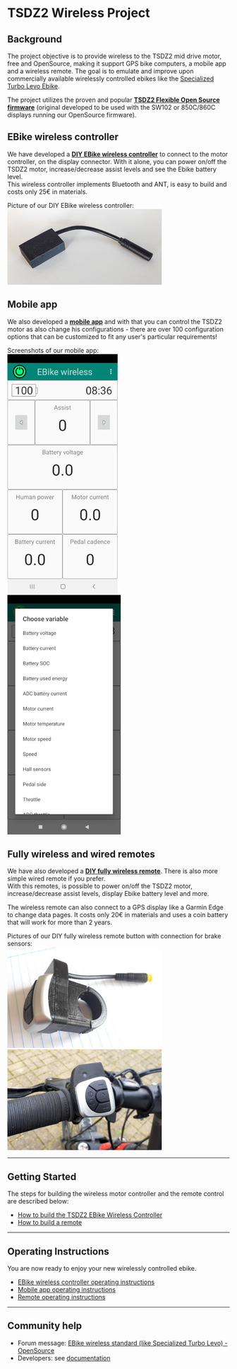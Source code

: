 # TSDZ2 Wireless Project 
## Background
The project objective is to provide wireless to the TSDZ2 mid drive motor, free and OpenSource, making it support GPS bike computers, a mobile app and a wireless remote. The goal is to emulate and improve upon commercially available wirelessly controlled ebikes like the  [Specialized Turbo Levo Ebike](https://www.youtube.com/watch?v=F43oqj1Zlww).

The project utilizes the proven and popular **[TSDZ2 Flexible Open Source firmware](https://github.com/OpenSourceEBike/TSDZ2_wiki/wiki)** (original developed to be used with the SW102 or 850C/860C displays running our OpenSource firmware).

## EBike wireless controller

We have developed a **[DIY EBike wireless controller](ebike_wireless_controller.md)** to connect to the motor controller, on the display connector. With it alone, you can power on/off the TSDZ2 motor, increase/decrease assist levels and see the Ebike battery level.<br>
This wireless controller implements Bluetooth and ANT, is easy to build and costs only 25€ in materials.

Picture of our DIY EBike wireless controller:<br>
![](3d_printed_box.png)<br>

## Mobile app

We also developed a **[mobile app](android_app_operation.md)** and with that you can control the TSDZ2 motor as also change his configurations - there are over 100 configuration options that can be customized to fit any user's particular requirements!

Screenshots of our mobile app:<br>
![android](android1-small.jpg) ![android](android2-small.jpg)

## Fully wireless and wired remotes

We have also developed a **[DIY fully wireless remote](remote/build_remotes)**. There is also more simple wired remote if you prefer.<br>
With this remotes, is possible to power on/off the TSDZ2 motor, increase/decrease assist levels, display Ebike battery level and more.<br>

The wireless remote can also connect to a GPS display like a Garmin Edge to change data pages. It costs only 20€ in materials and uses a coin battery that will work for more than 2 years.

Pictures of our DIY fully wireless remote button with connection for brake sensors:<br>
![](remote/ebike_wireless_remote-01-350x.jpg) ![](remote/ebike_wireless_remote-03-350x.jpg)<br>

----
## Getting Started

The steps for building the wireless motor controller and the remote control are described below:
* [How to build the TSDZ2 EBike Wireless Controller](ebike_wireless_controller.md)
* [How to build a remote](remote/build_remotes.md)

----
## Operating Instructions

You are now ready to enjoy your new wirelessly controlled ebike.

* [EBike wireless controller operating instructions](wireless_motor_operation.md)
* [Mobile app operating instructions](android_app_operation.md)
* [Remote operating instructions](operation.md)

-----
## Community help

* Forum message: [EBike wireless standard (like Specialized Turbo Levo) - OpenSource](https://endless-sphere.com/forums/viewtopic.php?t=106346)
* Developers: see [documentation](https://github.com/OpenSourceEBike/TSDZ2_wireless/blob/master/EBike_wireless_remote/documentation/README.md)
